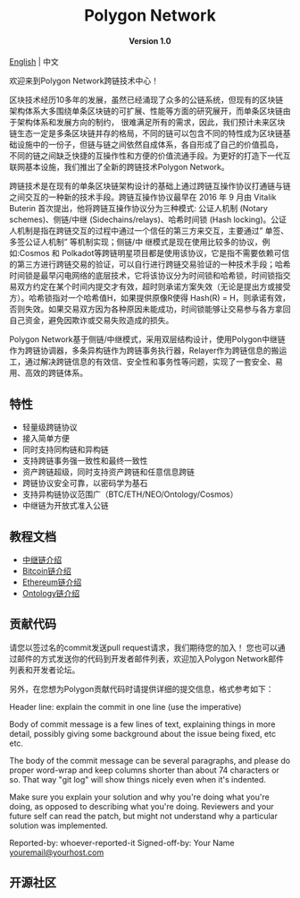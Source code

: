 <h1 align="center">Polygon Network</h1>
<h4 align="center">Version 1.0 </h4>

[English](README.md) | 中文

欢迎来到Polygon Network跨链技术中心！ 

区块技术经历10多年的发展，虽然已经涌现了众多的公链系统，但现有的区块链架构体系大多围绕单条区块链的可扩展、性能等方面的研究展开，而单条区块链由于架构体系和发展方向的制约，
很难满足所有的需求，因此，我们预计未来区块链生态一定是多条区块链并存的格局，不同的链可以包含不同的特性成为区块链基础设施中的一份子，但链与链之间依然自成体系，各自形成了自己的价值孤岛，
不同的链之间缺乏快捷的互操作性和方便的价值流通手段。为更好的打造下一代互联网基本设施，我们推出了全新的跨链技术Polygon Network。

跨链技术是在现有的单条区块链架构设计的基础上通过跨链互操作协议打通链与链之间交互的一种新的技术手段。跨链互操作协议最早在 2016 年 9 月由 Vitalik Buterin 首次提出，他将跨链互操作协议分为三种模式: 公证人机制 (Notary schemes)、侧链/中继 (Sidechains/relays)、哈希时间锁 (Hash locking)。公证人机制是指在跨链交互的过程中通过一个信任的第三方来交互，主要通过” 单签、多签公证人机制” 等机制实现；侧链/中 继模式是现在使用比较多的协议，例如:Cosmos 和 Polkadot等跨链明星项目都是使用该协议，它是指不需要依赖可信的第三方进行跨链交易的验证，可以自行进行跨链交易验证的一种技术手段；哈希时间锁是最早闪电网络的底层技术，它将该协议分为时间锁和哈希锁，时间锁指交易双方约定在某个时间内提交才有效，超时则承诺方案失效（无论是提出方或接受方）。哈希锁指对一个哈希值H，如果提供原像R使得 Hash(R) = H，则承诺有效，否则失效。如果交易双方因为各种原因未能成功，时间锁能够让交易参与各方拿回自己资金，避免因欺诈或交易失败造成的损失。

Polygon Network基于侧链/中继模式，采用双层结构设计，使用Polygon中继链作为跨链协调器，多条异构链作为跨链事务执行器，Relayer作为跨链信息的搬运工，通过解决跨链信息的有效信、安全性和事务性等问题，实现了一套安全、易用、高效的跨链体系。

## 特性
* 轻量级跨链协议
* 接入简单方便
* 同时支持同构链和异构链
* 支持跨链事务强一致性和最终一致性
* 资产跨链超级，同时支持资产跨链和任意信息跨链
* 跨链协议安全可靠，以密码学为基石
* 支持异构链协议范围广（BTC/ETH/NEO/Ontology/Cosmos）
* 中继链为开放式准入公链

## 教程文档
* [中继链介绍](orchain/How_to_join_cross_chain_cn.md)
* [Bitcoin链介绍](btc/README_CN.md)
* [Ethereum链介绍](eth/README_CN.md)
* [Ontology链介绍](ont/README_CN.md)

## 贡献代码

请您以签过名的commit发送pull request请求，我们期待您的加入！
您也可以通过邮件的方式发送你的代码到开发者邮件列表，欢迎加入Polygon Network邮件列表和开发者论坛。

另外，在您想为Polygon贡献代码时请提供详细的提交信息，格式参考如下：

  Header line: explain the commit in one line (use the imperative)

  Body of commit message is a few lines of text, explaining things
  in more detail, possibly giving some background about the issue
  being fixed, etc etc.

  The body of the commit message can be several paragraphs, and
  please do proper word-wrap and keep columns shorter than about
  74 characters or so. That way "git log" will show things
  nicely even when it's indented.

  Make sure you explain your solution and why you're doing what you're
  doing, as opposed to describing what you're doing. Reviewers and your
  future self can read the patch, but might not understand why a
  particular solution was implemented.

  Reported-by: whoever-reported-it
  Signed-off-by: Your Name <youremail@yourhost.com>

## 开源社区



